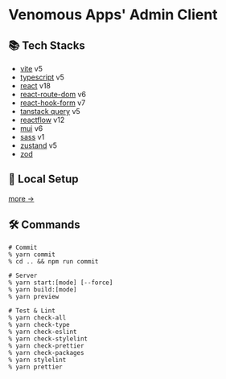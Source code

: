 # Venomous Apps' Admin Client

## 📚 Tech Stacks

- [vite]() v5
- [typescript]() v5
- [react]() v18
- [react-route-dom]() v6
- [react-hook-form]() v7
- [tanstack query]() v5
- [reactflow]() v12
- [mui]() v6
- [sass]() v1
- [zustand]() v5
- [zod]()

## 🚀 Local Setup

[more →](../README.md)

## 🛠 Commands

```shell
# Commit
% yarn commit
% cd .. && npm run commit

# Server
% yarn start:[mode] [--force]
% yarn build:[mode]
% yarn preview

# Test & Lint
% yarn check-all
% yarn check-type
% yarn check-eslint
% yarn check-stylelint
% yarn check-prettier
% yarn check-packages
% yarn stylelint
% yarn prettier
```
